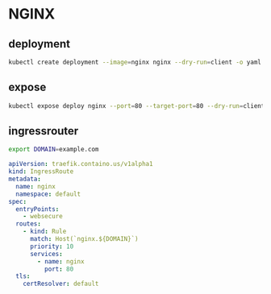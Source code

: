 # NGINX

## deployment

```bash
kubectl create deployment --image=nginx nginx --dry-run=client -o yaml > deployment.yaml
```

## expose

```bash
kubectl expose deploy nginx --port=80 --target-port=80 --dry-run=client -o yaml > service.yml
```

## ingressrouter

```bash
export DOMAIN=example.com
```

```yaml
apiVersion: traefik.containo.us/v1alpha1
kind: IngressRoute
metadata:
  name: nginx
  namespace: default
spec:
  entryPoints:
    - websecure
  routes:
    - kind: Rule
      match: Host(`nginx.${DOMAIN}`)
      priority: 10
      services:
        - name: nginx
          port: 80
  tls:
    certResolver: default
```
